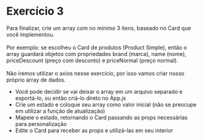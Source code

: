 # Exercício 3

Para finalizar, crie um array com no mínimo 3 itens, baseado no Card que você implementou.
<br><br>
Por exemplo: se escolheu o Card de produtos (Product Simple), então o array guardará objetos com propriedades brand (marca), name (nome), priceDescount (preço com desconto) e priceNormal (preço normal).
<br><br>
Não iremos utilizar o axios nesse exercício, por isso vamos criar nosso próprio array de dados.
- Você pode decidir se vai deixar o array em um arquivo separado e exportá-lo, ou então criá-lo direto no App.js
- Crie um estado e coloque seu array como valor inicial (não se preocupe em utilizar a função de atualização)
- Mapeie o estado, retornando o Card passando as props necessárias para personalização
- Edite o Card para receber as props e utilizá-las em seu interior